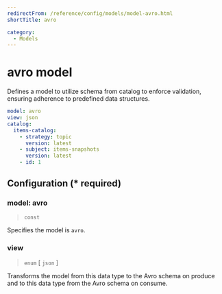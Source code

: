 ```yaml
---
redirectFrom: /reference/config/models/model-avro.html
shortTitle: avro

category:
  - Models
---
```


# avro model

Defines a model to utilize schema from catalog to enforce validation, ensuring adherence to predefined data structures.

```yaml {1}
model: avro
view: json
catalog:
  items-catalog:
    - strategy: topic
      version: latest
    - subject: items-snapshots
      version: latest
    - id: 1
```

## Configuration (\* required)

### model: avro

> `const`

Specifies the model is `avro`.

### view

> `enum` [ `json` ]

Transforms the model from this data type to the Avro schema on produce and to this data type from the Avro schema on consume.

<!-- @include: ./.partials/cataloged.md -->
